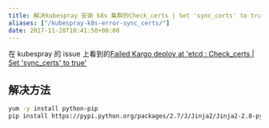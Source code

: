```yaml
---
title: 解决kubespray 安装 k8s 集群的Check_certs | Set 'sync_certs' to true'  错误
aliases: ["/kubespray-k8s-error-sync_certs/"]
date: 2017-11-28T10:41:58+08:00
---
```


在 kubespray 的 issue 上看到的<a href="" target="_blank">Failed Kargo deploy at 'etcd : Check_certs | Set 'sync_certs' to true'</a>
## 解决方法
```bash
yum -y install python-pip
pip install https://pypi.python.org/packages/2.7/J/Jinja2/Jinja2-2.8-py2.py3-none-any.whl
```